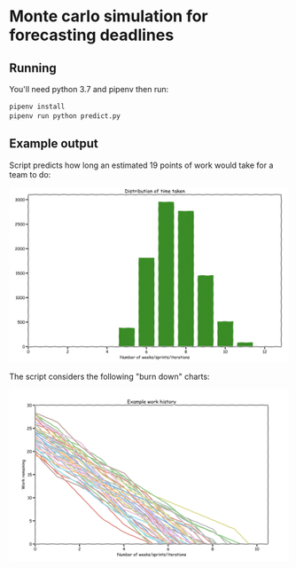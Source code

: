 # Monte carlo simulation for forecasting deadlines

## Running
You'll need python 3.7 and pipenv then run:

```bash
pipenv install
pipenv run python predict.py
```

## Example output

Script predicts how long an estimated 19 points of work would take for a team to do:

![Distribution](images/distribution.png)

The script considers the following "burn down" charts:

![Examples futures considered](images/examples.png)